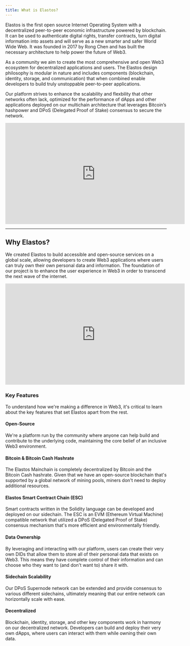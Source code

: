```yaml
---
title: What is Elastos?
---
```


Elastos is the first open source Internet Operating System with a decentralized peer-to-peer economic infrastructure powered by blockchain. It can be used to authenticate digital rights, transfer contracts, turn digital information into assets and will serve as a new smarter and safer World Wide Web. It was founded in 2017 by Rong Chen and has built the necessary architecture to help power the future of Web3.

As a community we aim to create the most comprehensive and open Web3 ecosystem for decentralized applications and users. The Elastos design philosophy is modular in nature and includes components (blockchain, identity, storage, and communication) that when combined enable developers to build truly unstoppable peer-to-peer applications.

Our platform strives to enhance the scalability and flexbility that other networks often lack, optimized for the performance of dApps and other applications deployed on our multichain architecture that leverages Bitcoin’s hashpower and DPoS (Delegated Proof of Stake) consensus to secure the network.

<iframe
  width="560"
  height="315"
  src="https://www.youtube-nocookie.com/embed/vaJ5Pguxd4M"
  frameborder="0"
  allow="accelerometer; autoplay; clipboard-write; encrypted-media; gyroscope; picture-in-picture"
  allowfullscreen>
</iframe>

<hr class="subsection" />

## Why Elastos?

We created Elastos to build accessible and open-source services on a global scale, allowing developers to create Web3 applications where users can truly own their own personal data and information. The foundation of our project is to enhance the user experience in Web3 in order to transcend the next wave of the internet.

<iframe
  width="560"
  height="315"
  src="https://www.youtube-nocookie.com/embed/1LlMPXi-7J4"
  frameborder="0"
  allow="accelerometer; autoplay; clipboard-write; encrypted-media; gyroscope; picture-in-picture"
  allowfullscreen>
</iframe>

### Key Features

To understand how we're making a difference in Web3, it's critical to learn about the key features that set Elastos apart from the rest.

#### Open-Source

We're a platform run by the community where anyone can help build and contribute to the underlying code, maintaining the core belief of an inclusive Web3 environment.

#### Bitcoin & Bitcoin Cash Hashrate

The Elastos Mainchain is completely decentralized by Bitcoin and the Bitcoin Cash hashrate. Given that we have an open-source blockchain that's supported by a global network of mining pools, miners don't need to deploy additional resources.

#### Elastos Smart Contract Chain (ESC)

Smart contracts written in the Solidity language can be developed and deployed on our sidechain. The ESC is an EVM (Ethereum Virtual Machine) compatible network that utilized a DPoS (Delegated Proof of Stake) consensus mechanism that's more efficient and environmentally friendly.

#### Data Ownership

By leveraging and interacting with our platform, users can create their very own DIDs that allow them to store all of their personal data that exists on Web3. This means they have complete control of their information and can choose who they want to (and don't want to) share it with.

#### Sidechain Scalability

Our DPoS Supernode network can be extended and provide consensus to various different sidechains, ultimately meaning that our entire network can horizontally scale with ease.

#### Decentralized

Blockchain, identity, storage, and other key components work in harmony on our decentralized network. Developers can build and deploy their very own dApps, where users can interact with them while owning their own data.
